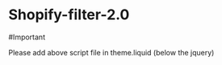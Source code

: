 # Shopify-filter-2.0
#Important

<script src="https://cdnjs.cloudflare.com/ajax/libs/jqueryui/1.12.1/jquery-ui.min.js" type="text/javascript"></script>

Please add above script file in theme.liquid (below the jquery)
